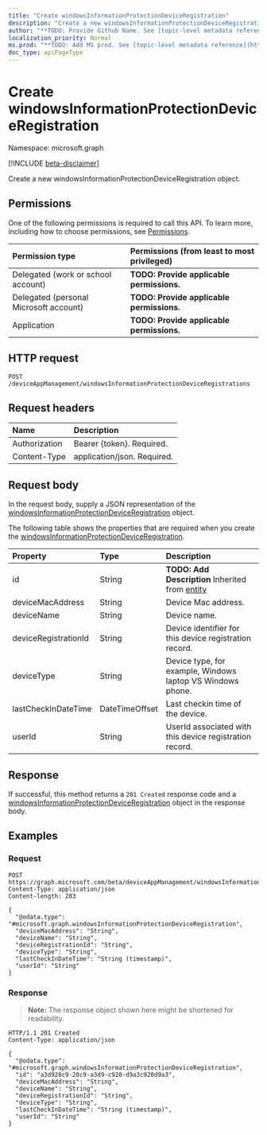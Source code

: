 ```yaml
---
title: "Create windowsInformationProtectionDeviceRegistration"
description: "Create a new windowsInformationProtectionDeviceRegistration object."
author: "**TODO: Provide Github Name. See [topic-level metadata reference](https://msgo.azurewebsites.net/add/document/guidelines/metadata.html#topic-level-metadata)**"
localization_priority: Normal
ms.prod: "**TODO: Add MS prod. See [topic-level metadata reference](https://msgo.azurewebsites.net/add/document/guidelines/metadata.html#topic-level-metadata)**"
doc_type: apiPageType
---
```


# Create windowsInformationProtectionDeviceRegistration
Namespace: microsoft.graph

[!INCLUDE [beta-disclaimer](../../includes/beta-disclaimer.md)]

Create a new windowsInformationProtectionDeviceRegistration object.

## Permissions
One of the following permissions is required to call this API. To learn more, including how to choose permissions, see [Permissions](/graph/permissions-reference).

|Permission type|Permissions (from least to most privileged)|
|:---|:---|
|Delegated (work or school account)|**TODO: Provide applicable permissions.**|
|Delegated (personal Microsoft account)|**TODO: Provide applicable permissions.**|
|Application|**TODO: Provide applicable permissions.**|

## HTTP request

<!-- {
  "blockType": "ignored"
}
-->
``` http
POST /deviceAppManagement/windowsInformationProtectionDeviceRegistrations
```

## Request headers
|Name|Description|
|:---|:---|
|Authorization|Bearer {token}. Required.|
|Content-Type|application/json. Required.|

## Request body
In the request body, supply a JSON representation of the [windowsInformationProtectionDeviceRegistration](../resources/windowsinformationprotectiondeviceregistration.md) object.

The following table shows the properties that are required when you create the [windowsInformationProtectionDeviceRegistration](../resources/windowsinformationprotectiondeviceregistration.md).

|Property|Type|Description|
|:---|:---|:---|
|id|String|**TODO: Add Description** Inherited from [entity](../resources/entity.md)|
|deviceMacAddress|String|Device Mac address.|
|deviceName|String|Device name.|
|deviceRegistrationId|String|Device identifier for this device registration record.|
|deviceType|String|Device type, for example, Windows laptop VS Windows phone.|
|lastCheckInDateTime|DateTimeOffset|Last checkin time of the device.|
|userId|String|UserId associated with this device registration record.|



## Response

If successful, this method returns a `201 Created` response code and a [windowsInformationProtectionDeviceRegistration](../resources/windowsinformationprotectiondeviceregistration.md) object in the response body.

## Examples

### Request
<!-- {
  "blockType": "request",
  "name": "create_windowsinformationprotectiondeviceregistration_from_"
}
-->
``` http
POST https://graph.microsoft.com/beta/deviceAppManagement/windowsInformationProtectionDeviceRegistrations
Content-Type: application/json
Content-length: 283

{
  "@odata.type": "#microsoft.graph.windowsInformationProtectionDeviceRegistration",
  "deviceMacAddress": "String",
  "deviceName": "String",
  "deviceRegistrationId": "String",
  "deviceType": "String",
  "lastCheckInDateTime": "String (timestamp)",
  "userId": "String"
}
```


### Response
>**Note:** The response object shown here might be shortened for readability.
<!-- {
  "blockType": "response",
  "truncated": true,
  "@odata.type": "microsoft.graph.windowsInformationProtectionDeviceRegistration"
}
-->
``` http
HTTP/1.1 201 Created
Content-Type: application/json

{
  "@odata.type": "#microsoft.graph.windowsInformationProtectionDeviceRegistration",
  "id": "a3d920c9-20c9-a3d9-c920-d9a3c920d9a3",
  "deviceMacAddress": "String",
  "deviceName": "String",
  "deviceRegistrationId": "String",
  "deviceType": "String",
  "lastCheckInDateTime": "String (timestamp)",
  "userId": "String"
}
```


